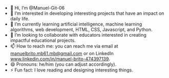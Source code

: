 - 👋 Hi, I’m @Manuel-Git-06
- 👀  I’m interested in developing interesting projects that have an impact on daily life.
- 🌱 I’m currently learning artificial intelligence, machine learning algorithms, web development, HTML, CSS, Javascript, and Python.
- 💞️ I’m looking to collaborate with educators interested in creating impactful educational projects.
- 📫 How to reach me: you can reach me via email at manuelbrito.mb61.mb@gmail.com or on LinkedIn www.linkedin.com/in/manuel-brito-474397139.
- 😄 Pronouns: he/him (you can adjust accordingly).
- ⚡ Fun fact: I love reading and designing interesting things.

<!---
Manuel-Git-06/Manuel-Git-06 is a ✨ special ✨ repository because its `README.md` (this file) appears on your GitHub profile.
You can click the Preview link to take a look at your changes.
--->
